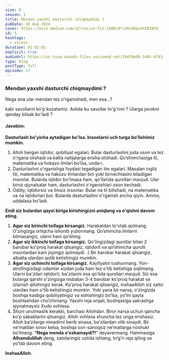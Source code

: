```yaml
---
size: 0
season: 1
title: Mendan yaxshi dasturchi chiqmaydimi ?
pubDate: 18 Aug 2024
cover: https://miro.medium.com/v2/resize:fit:1400/0*L50i9GpLHtERZ8Cb
id: 5
hashtags:
  - stress
duration: 01:02:01
explicit: true
audioUrl: https://us-tuna-sounds-files.voicemod.net/19df8e9b-140c-4f43-8c0e-09c162821765-1658350707858.mp3
type: blog
postType: full
episode: 17
---
```


### Mendan yaxshi dasturchi chiqmaydimi ?

Nega ana ular mendan tez o'rganishadi, men esa...?

kabi savollarni ko'p kuzatamiz.
Aslida bu savollar to'g'rimi ?
Ularga javobni qanday bilsak bo'ladi ?

#### **Javobim:**

**Dasturlash bo'yicha aytadigan bo'lsa. Insonlarni uch turga bo'lishimiz mumkin.**

1. Alloh bergan iqtidor, qobiliyat egalari.
   Bular dasturlashni juda oson va tez o'rgana olishadi va katta natijalarga erisha olishadi. Qo’shimchasiga til, matematika va hokazo ilmlari bo’lsa, unda🔥.
2. Dasturlashni o'rganishga foydasi tegadigan ilm egalari.
   Masalan ingliz tili, matematika va hakozo ilmlardan biri yoki birnechtasini biladigan insonlar. Bularda iqtidor bo'lmasa ham, qo'llarida qurollari mavjud. Ular biroz qiynalsalar ham, dasturlashni o'rganishlari oson kechadi.
3. Oddiy, iqtidorsiz va ilmsiz insonlar.
   Bular na til bilishadi, na matematika va na iqtidorlari bor. Bularda dasturlashni o'rganish ancha qiyin. Ammo, uddalasa bo'ladi.

**Endi siz bulardan qaysi biriga kirishingizni aniqlang va o'qishni davom eting.**

1. **Agar siz birinchi toifaga kirsangiz.**
   Harakatdan to'xtab qolmang. O’zingizga ortiqcha ishonib yubormang.
   Qo’shimcha ilmlarni bilmasangiz, ularni ham qo’shing.
2. **Agar siz ikkinchi toifaga kirsangiz.**
   Qo'lingizdagi qurollar bilan 2 barobar ko'proq harakat qilsangiz, iqtidorli va qo’shimcha qurolli insonlardan kam joyingiz qolmaydi. :)
   Bir barobar harakat qilsangiz, albatta ulardan qolib ketishingiz mumkin.
3. **Agar siz uchinchi toifaga kirsangiz.**
   Kayfiyatni tushurmang. Yon-atrofingizdagi odamlar sizdan juda ham tez o'tib ketishiga siqilmang. Ularni ba'zilari iqtidorli, ba'zilarini esa qo'lida qurollari mavjud. Siz esa bularga qarshi o'zingizga nisbatan 3-4 barobar ko'proq harakat va izlanish qilishingiz kerak. Ko'proq harakat qilsangiz, inshaaAlloh siz xatto ulardan ham o'tib ketishingiz mumkin. Yoki yana bir narsa, o’zingizda boshqa kasbga qobiliyatingiz va xohishingiz bo’lsa, yo’lni qayta boshlashdan cho’chimang. Yaxshi reja orqali, boshqasiga sakrashga qiynalmaysiz Xudo xohlasa.
4. Shuni unutmaslik kerakki, barchasi Allohdan. Biror narsa uchun qancha ko'p sabablarini qilsangiz, Alloh xohlasa shuncha tez unga erishasiz.
   Alloh ba’zilarga nimadirni berib sinasa, ba’zilardan olib sinaydi. Bir ne’matdan sinov kelsa, boshqa son-sanoqsiz ne’matlarga noshukr bo’lmang. **“Nega menda o’xshamaydi?!**” deyavermang.
   Hammasiga **Alhamdulillah** deng, xatolaringiz ustida ishlang, to’g’ri reja qiling va yo’lda davom eting.

**InshaaAlloh.**
